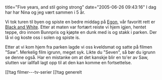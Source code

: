 title="Five years, and stil going strong"
date="2005-06-26 09:43:16"
I dag har har Nina og jeg vært sammen i 5 år.

Vi tok turen til byen og spiste en bedre middag på <a href="http://www.egon.no/">Egon</a>, vår favoritt rett er <a href="http://www.egon.no/oppslag.asp?ID=1355">Black and White</a>. Etter at maten var fortært reiste vi hjem igjen, hentet teppe, dro innom Bunnpris og kjøpte en dunk med is og stakk i parken. Der lå vi og koste oss i solen og spiste is.

Etter at vi kom hjem fra parken lagde vi oss kveldsmat og satte på filmen "Saw". Merkelig film igrunn, meget syk. Likte du "Seven", så bør du igrunn se denne også. Har en mistanke om at det kanskje blir en to'er av Saw, slutten var iallfall lagt opp til at den kan komme en fortsettelse.

[[!tag  filmer---tv-serier
[[!tag  generelt
